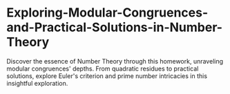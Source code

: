 # Exploring-Modular-Congruences-and-Practical-Solutions-in-Number-Theory
Discover the essence of Number Theory through this homework, unraveling modular congruences' depths. From quadratic residues to practical solutions, explore Euler's criterion and prime number intricacies in this insightful exploration.
